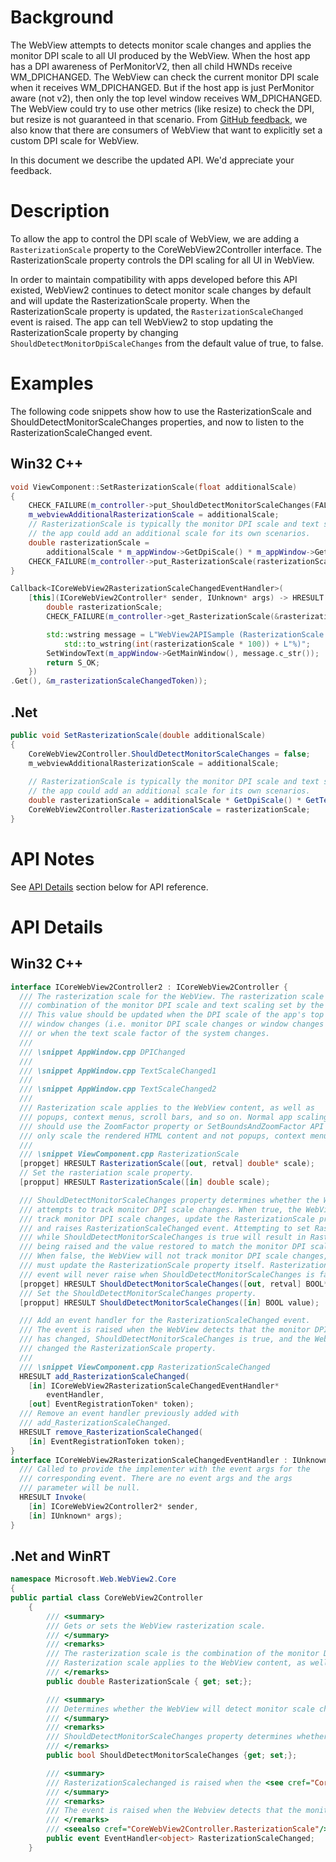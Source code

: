 # Background
The WebView attempts to detects monitor scale changes and applies the monitor DPI scale to all UI produced by the WebView.
When the host app has a DPI awareness of PerMonitorV2, then all child HWNDs receive WM_DPICHANGED.
The WebView can check the current monitor DPI scale when it receives WM_DPICHANGED.
But if the host app is just PerMonitor aware (not v2), then only the top level window receives WM_DPICHANGED.
The WebView could try to use other metrics (like resize) to check the DPI, but resize is not guaranteed in that scenario.
From [GitHub feedback](https://github.com/MicrosoftEdge/WebView2Feedback/issues/65),
we also know that there are consumers of WebView that want to explicitly set a custom DPI scale for WebView.

In this document we describe the updated API. We'd appreciate your feedback.


# Description
To allow the app to control the DPI scale of WebView, we are adding a `RasterizationScale` property to the CoreWebView2Controller interface.
The RasterizationScale property controls the DPI scaling for all UI in WebView.

In order to maintain compatibility with apps developed before this API existed,
WebView2 continues to detect monitor scale changes by default and will update the RasterizationScale property.
When the RasterizationScale property is updated, the `RasterizationScaleChanged` event is raised.
The app can tell WebView2 to stop updating the RasterizationScale property by changing
`ShouldDetectMonitorDpiScaleChanges` from the default value of true, to false.

# Examples
The following code snippets show how to use the RasterizationScale and ShouldDetectMonitorScaleChanges properties,
and now to listen to the RasterizationScaleChanged event.
## Win32 C++
```cpp
void ViewComponent::SetRasterizationScale(float additionalScale)
{
    CHECK_FAILURE(m_controller->put_ShouldDetectMonitorScaleChanges(FALSE));
    m_webviewAdditionalRasterizationScale = additionalScale;
    // RasterizationScale is typically the monitor DPI scale and text scaling, but
    // the app could add an additional scale for its own scenarios.
    double rasterizationScale =
        additionalScale * m_appWindow->GetDpiScale() * m_appWindow->GetTextScale();
    CHECK_FAILURE(m_controller->put_RasterizationScale(rasterizationScale));
}

Callback<ICoreWebView2RasterizationScaleChangedEventHandler>(
    [this](ICoreWebView2Controller* sender, IUnknown* args) -> HRESULT {
        double rasterizationScale;
        CHECK_FAILURE(m_controller->get_RasterizationScale(&rasterizationScale));

        std::wstring message = L"WebView2APISample (RasterizationScale: " +
            std::to_wstring(int(rasterizationScale * 100)) + L"%)";
        SetWindowText(m_appWindow->GetMainWindow(), message.c_str());
        return S_OK;
    })
.Get(), &m_rasterizationScaleChangedToken));
```
## .Net
```c#
public void SetRasterizationScale(double additionalScale)
{
    CoreWebView2Controller.ShouldDetectMonitorScaleChanges = false;
    m_webviewAdditionalRasterizationScale = additionalScale;
    
    // RasterizationScale is typically the monitor DPI scale and text scaling, but
    // the app could add an additional scale for its own scenarios.
    double rasterizationScale = additionalScale * GetDpiScale() * GetTextScale();
    CoreWebView2Controller.RasterizationScale = rasterizationScale;
}
```


# API Notes
See [API Details](#api-details) section below for API reference.

# API Details
## Win32 C++
```c#
interface ICoreWebView2Controller2 : ICoreWebView2Controller {
  /// The rasterization scale for the WebView. The rasterization scale is the
  /// combination of the monitor DPI scale and text scaling set by the user.
  /// This value should be updated when the DPI scale of the app's top level
  /// window changes (i.e. monitor DPI scale changes or window changes monitor)
  /// or when the text scale factor of the system changes.
  ///
  /// \snippet AppWindow.cpp DPIChanged
  ///
  /// \snippet AppWindow.cpp TextScaleChanged1
  ///
  /// \snippet AppWindow.cpp TextScaleChanged2
  ///
  /// Rasterization scale applies to the WebView content, as well as
  /// popups, context menus, scroll bars, and so on. Normal app scaling scenarios
  /// should use the ZoomFactor property or SetBoundsAndZoomFactor API which
  /// only scale the rendered HTML content and not popups, context menus, scroll bars and so on.
  ///
  /// \snippet ViewComponent.cpp RasterizationScale
  [propget] HRESULT RasterizationScale([out, retval] double* scale);
  // Set the rasteriation scale property.
  [propput] HRESULT RasterizationScale([in] double scale);

  /// ShouldDetectMonitorScaleChanges property determines whether the WebView
  /// attempts to track monitor DPI scale changes. When true, the WebView will
  /// track monitor DPI scale changes, update the RasterizationScale property,
  /// and raises RasterizationScaleChanged event. Attempting to set RasterizationScale
  /// while ShouldDetectMonitorScaleChanges is true will result in RasterizationScaleChanged
  /// being raised and the value restored to match the monitor DPI scale.
  /// When false, the WebView will not track monitor DPI scale changes, and the app
  /// must update the RasterizationScale property itself. RasterizationScaleChanged
  /// event will never raise when ShouldDetectMonitorScaleChanges is false.
  [propget] HRESULT ShouldDetectMonitorScaleChanges([out, retval] BOOL* value);
  /// Set the ShouldDetectMonitorScaleChanges property.
  [propput] HRESULT ShouldDetectMonitorScaleChanges([in] BOOL value);

  /// Add an event handler for the RasterizationScaleChanged event.
  /// The event is raised when the WebView detects that the monitor DPI scale
  /// has changed, ShouldDetectMonitorScaleChanges is true, and the WebView has
  /// changed the RasterizationScale property.
  ///
  /// \snippet ViewComponent.cpp RasterizationScaleChanged
  HRESULT add_RasterizationScaleChanged(
    [in] ICoreWebView2RasterizationScaleChangedEventHandler*
        eventHandler,
    [out] EventRegistrationToken* token);
  /// Remove an event handler previously added with
  /// add_RasterizationScaleChanged.
  HRESULT remove_RasterizationScaleChanged(
    [in] EventRegistrationToken token);
}
interface ICoreWebView2RasterizationScaleChangedEventHandler : IUnknown {
  /// Called to provide the implementer with the event args for the
  /// corresponding event. There are no event args and the args
  /// parameter will be null.
  HRESULT Invoke(
    [in] ICoreWebView2Controller2* sender,
    [in] IUnknown* args);
}
```
## .Net and WinRT
```c#
namespace Microsoft.Web.WebView2.Core
{
public partial class CoreWebView2Controller
    {
        /// <summary>
        /// Gets or sets the WebView rasterization scale.
        /// </summary>
        /// <remarks>
        /// The rasterization scale is the combination of the monitor DPI scale and text scaling set by the user. This value shoud be updated when the DPI scale of the app's top level window changes (i.e. monitor DPI scale changes or the window changes monitor) or when the text scale factor of the system changes.
        /// Rasterization scale applies to the WebView content, as well as popups, context menus, scroll bars, and so on. Normal app scaling scenarios should use the <see cref="CoreWebView2.ZoomFactor"/> property or <see cref="CoreWebView2.SetBoundsAndZoomFactor"/> method.
        /// </remarks>
        public double RasterizationScale { get; set;};

        /// <summary>
        /// Determines whether the WebView will detect monitor scale changes.
        /// </summary>
        /// <remarks>
        /// ShouldDetectMonitorScaleChanges property determines whether the WebView attempts to track monitor DPI scale schanges. When true, the WebView will track monitor DPI scale changes, update the <see cref="CoreWebView2.RasterizationScale"/> property, and fire <see cref="CoreWebView2.RasterizationScaleChanged"/> event. When false, the WebView will not track monitor DPI scale changes, and the app must update the <see cref="CoreWebView2.RasterizationScale"/> property itself. <see cref="CoreWebView2.RasterizationScaleChanged"/> event will never fire when ShouldDetectMonitorScaleChanges is false.
        /// </remarks>
        public bool ShouldDetectMonitorScaleChanges {get; set;};

        /// <summary>
        /// RasterizationScalechanged is raised when the <see cref="CoreWebView2Controller.RasterizationScale"/> property changes.
        /// </summary>
        /// <remarks>
        /// The event is raised when the Webview detects that the monitor DPI scale has changed, <see cref="CoreWebView2Controller.ShouldDetectMonitorScaleChanges"/> is true, and the Webview has changed the <see cref="CoreWebView2Controller.RasterizationScale"/> property.
        /// </remarks>
        /// <seealso cref="CoreWebView2Controller.RasterizationScale"/>
        public event EventHandler<object> RasterizationScaleChanged;
    }
```

